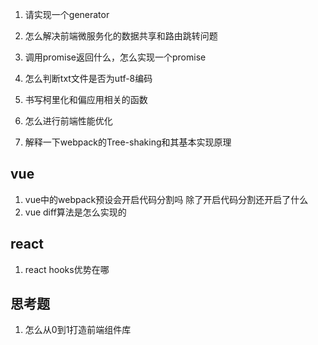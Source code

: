 
1. 请实现一个generator

4. 怎么解决前端微服务化的数据共享和路由跳转问题
5. 调用promise返回什么，怎么实现一个promise
6. 怎么判断txt文件是否为utf-8编码
7. 书写柯里化和偏应用相关的函数
8. 怎么进行前端性能优化
9. 解释一下webpack的Tree-shaking和其基本实现原理

## vue
1. vue中的webpack预设会开启代码分割吗 除了开启代码分割还开启了什么
2. vue diff算法是怎么实现的

## react
1. react hooks优势在哪

## 思考题
1. 怎么从0到1打造前端组件库
